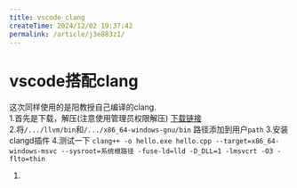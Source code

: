 ```yaml
---
title: vscode_clang
createTime: 2024/12/02 19:37:42
permalink: /article/j3e883z1/
---
```

# vscode搭配clang

这次同样使用的是阳教授自己编译的clang.   
1.首先是下载，解压(注意使用管理员权限解压)
[下载链接](https://github.com/trcrsired/llvm-releases)   
2.将`/.../llvm/bin`和`/.../x86_64-windows-gnu/bin` 路径添加到用户`path`
3.安装clangd插件
4.测试一下
`clang++ -o hello.exe hello.cpp --target=x86_64-windows-msvc --sysroot=系统根路径 -fuse-ld=lld -D_DLL=1 -lmsvcrt -O3 -flto=thin`


1.
